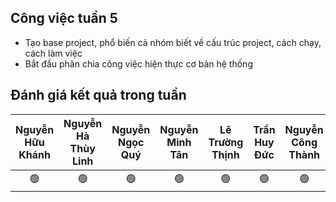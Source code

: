 ## Công việc tuần 5
- Tạo base project, phổ biến cả nhóm biết về cấu trúc project, cách chạy, cách làm việc
- Bắt đầu phân chia công việc hiện thực cơ bản hệ thống
## Đánh giá kết quả trong tuần
| Nguyễn Hữu Khánh | Nguyễn Hà Thùy Linh | Nguyễn Ngọc Quý | Nguyễn Minh Tân | Lê Trường Thịnh | Trần Huy Đức | Nguyễn Công Thành |
| :--------------: | :-----------------: | :-------------: | :-------------: | :-------------: | :----------: | :---------------: |
|        🟢       |         🟢          |        🟢      |      🟢         |        🟢       |      🟢     |        🟢         |
